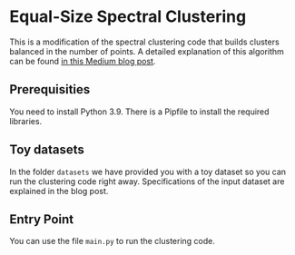 # Equal-Size Spectral Clustering
This is a modification of the spectral clustering code that builds clusters balanced 
in the number of points. A detailed explanation of this algorithm can be found 
[in this Medium blog post](https://medium.com/p/cce65c6f9ba3/edit).

## Prerequisities
You need to install Python 3.9. There is a Pipfile to install the required libraries.

## Toy datasets
In the folder `datasets` we have provided you with a toy dataset
so you can run the clustering code right away. Specifications of the input dataset
are explained in the blog post. 

## Entry Point
You can use the file ``main.py`` to run the clustering code. 
